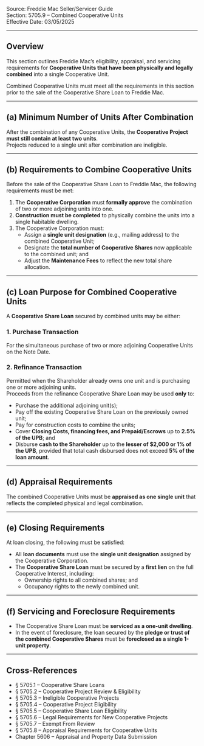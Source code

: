 Source: Freddie Mac Seller/Servicer Guide  
Section: 5705.9 – Combined Cooperative Units  
Effective Date: 03/05/2025  

---

## Overview
This section outlines Freddie Mac’s eligibility, appraisal, and servicing requirements for **Cooperative Units that have been physically and legally combined** into a single Cooperative Unit.

Combined Cooperative Units must meet all the requirements in this section prior to the sale of the Cooperative Share Loan to Freddie Mac.

---

## (a) Minimum Number of Units After Combination
After the combination of any Cooperative Units, the **Cooperative Project must still contain at least two units**.  
Projects reduced to a single unit after combination are ineligible.

---

## (b) Requirements to Combine Cooperative Units
Before the sale of the Cooperative Share Loan to Freddie Mac, the following requirements must be met:

1. The **Cooperative Corporation** must **formally approve** the combination of two or more adjoining units into one.  
2. **Construction must be completed** to physically combine the units into a single habitable dwelling.  
3. The Cooperative Corporation must:
   - Assign a **single unit designation** (e.g., mailing address) to the combined Cooperative Unit;  
   - Designate the **total number of Cooperative Shares** now applicable to the combined unit; and  
   - Adjust the **Maintenance Fees** to reflect the new total share allocation.

---

## (c) Loan Purpose for Combined Cooperative Units
A **Cooperative Share Loan** secured by combined units may be either:

### 1. Purchase Transaction  
For the simultaneous purchase of two or more adjoining Cooperative Units on the Note Date.

### 2. Refinance Transaction  
Permitted when the Shareholder already owns one unit and is purchasing one or more adjoining units.  
Proceeds from the refinance Cooperative Share Loan may be used **only** to:

- Purchase the additional adjoining unit(s);  
- Pay off the existing Cooperative Share Loan on the previously owned unit;  
- Pay for construction costs to combine the units;  
- Cover **Closing Costs, financing fees, and Prepaid/Escrows** up to **2.5% of the UPB**; and  
- Disburse **cash to the Shareholder** up to the **lesser of $2,000 or 1% of the UPB**, provided that total cash disbursed does not exceed **5% of the loan amount**.

---

## (d) Appraisal Requirements
The combined Cooperative Units must be **appraised as one single unit** that reflects the completed physical and legal combination.

---

## (e) Closing Requirements
At loan closing, the following must be satisfied:

- All **loan documents** must use the **single unit designation** assigned by the Cooperative Corporation.  
- The **Cooperative Share Loan** must be secured by a **first lien** on the full Cooperative Interest, including:  
  - Ownership rights to all combined shares; and  
  - Occupancy rights to the newly combined unit.

---

## (f) Servicing and Foreclosure Requirements
- The Cooperative Share Loan must be **serviced as a one-unit dwelling**.  
- In the event of foreclosure, the loan secured by the **pledge or trust of the combined Cooperative Shares** must be **foreclosed as a single 1-unit property**.

---

## Cross-References
- § 5705.1 – Cooperative Share Loans  
- § 5705.2 – Cooperative Project Review & Eligibility  
- § 5705.3 – Ineligible Cooperative Projects  
- § 5705.4 – Cooperative Project Eligibility  
- § 5705.5 – Cooperative Share Loan Eligibility  
- § 5705.6 – Legal Requirements for New Cooperative Projects  
- § 5705.7 – Exempt From Review  
- § 5705.8 – Appraisal Requirements for Cooperative Units  
- Chapter 5606 – Appraisal and Property Data Submission
